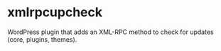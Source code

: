 xmlrpcupcheck
=============

WordPress plugin that adds an XML-RPC method to check for updates (core, plugins, themes).
